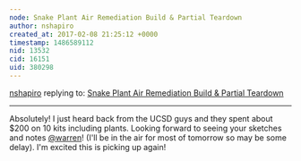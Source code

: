 ```yaml
---
node: Snake Plant Air Remediation Build & Partial Teardown
author: nshapiro
created_at: 2017-02-08 21:25:12 +0000
timestamp: 1486589112
nid: 13532
cid: 16151
uid: 380298
---
```




[nshapiro](../profile/nshapiro) replying to: [Snake Plant Air Remediation Build & Partial Teardown](../notes/jfrankamp/10-07-2016/snake-plant-air-remediation-build-partial-teardown)

----
Absolutely! I just heard back from the UCSD guys and they spent about $200 on 10 kits including plants.  Looking forward to seeing your sketches and notes [@warren](/profile/warren)! (I'll be in the air for most of tomorrow so may be some delay).  I'm excited this is picking up again!